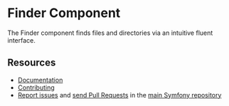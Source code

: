 # Finder Component

The Finder component finds files and directories via an intuitive fluent
interface.

## Resources

-   [Documentation](https://symfony.com/doc/current/components/finder.html)
-   [Contributing](https://symfony.com/doc/current/contributing/index.html)
-   [Report issues](https://github.com/symfony/symfony/issues) and
    [send Pull Requests](https://github.com/symfony/symfony/pulls)
    in the [main Symfony repository](https://github.com/symfony/symfony)

